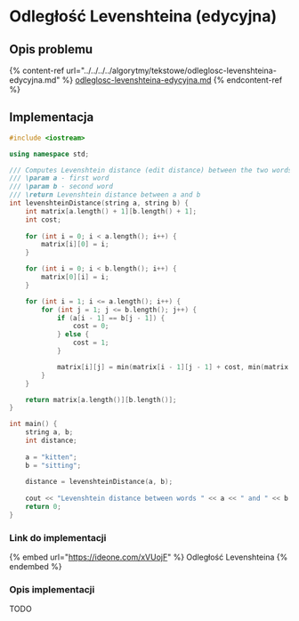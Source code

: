 # Odległość Levenshteina (edycyjna)

## Opis problemu

{% content-ref url="../../../../algorytmy/tekstowe/odleglosc-levenshteina-edycyjna.md" %}
[odleglosc-levenshteina-edycyjna.md](../../../../algorytmy/tekstowe/odleglosc-levenshteina-edycyjna.md)
{% endcontent-ref %}

## Implementacja

```cpp
#include <iostream>

using namespace std;

/// Computes Levenshtein distance (edit distance) between the two words
/// \param a - first word
/// \param b - second word
/// \return Levenshtein distance between a and b
int levenshteinDistance(string a, string b) {
    int matrix[a.length() + 1][b.length() + 1];
    int cost;
    
    for (int i = 0; i < a.length(); i++) {
        matrix[i][0] = i;
    }

    for (int i = 0; i < b.length(); i++) {
        matrix[0][i] = i;
    }

    for (int i = 1; i <= a.length(); i++) {
        for (int j = 1; j <= b.length(); j++) {
            if (a[i - 1] == b[j - 1]) {
                cost = 0;
            } else {
                cost = 1;
            }

            matrix[i][j] = min(matrix[i - 1][j - 1] + cost, min(matrix[i - 1][j] + 1, matrix[i][j - 1] + 1));
        }
    }

    return matrix[a.length()][b.length()];
}

int main() {
    string a, b;
    int distance;
    
    a = "kitten";
    b = "sitting";
    
    distance = levenshteinDistance(a, b);
    
    cout << "Levenshtein distance between words " << a << " and " << b << " is " << distance << endl;
    return 0;
}
```

### Link do implementacji

{% embed url="https://ideone.com/xVUojF" %}
Odległość Levenshteina
{% endembed %}

### Opis implementacji

TODO
